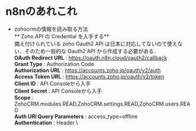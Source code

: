# n8nのあれこれ
* zohocrmの情報を読み取る方法\
** Zoho API の Credential を入手する** \
  備え付けられている zoho Oauth2 API は日本に対応してないので使えない．そのため一般的な Oauth2 API から作成する必要がある．\
  **OAuth Redirect URL** : https://oauth.n8n.cloud/oauth2/callback \
  **Grant Type** : Authorization Code \
  **Authorization URL** : https://accounts.zoho.jp/oauth/v2/auth \
  **Access Token URL** : https://accounts.zoho.jp/oauth/v2/token \
  **Client ID** : API Consoleから入手 \
  **Client Secret** : API Consoleから入手  \
  **Scope** : ZohoCRM.modules.READ,ZohoCRM.settings.READ,ZohoCRM.users.READ  \
  **Auth URI Query Parameters** : access_type=offline \
  **Authentication** : Header \
